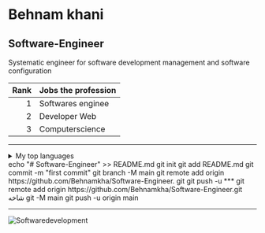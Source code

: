 # Behnam khani
## Software-Engineer
Systematic engineer for software development management and software configuration 

| Rank | Jobs the profession|
|-----:|--------------------|
|     1| Softwares enginee  |
|     2| Developer Web      |
|     3| Computerscience    |
***
<details>
<summary>My top languages</summary>

| Rank | Languages |
|-----:|-----------|
|     1| Javascript|
|     2| Python    |
|     3| SQL       |
|     4| Html      |
</details>
echo "# Software-Engineer" >> README.md 
git init 
git add README.md 
git commit -m "first commit" 
git branch -M main 
git remote add origin https://github.com/Behnamkha/Software-Engineer. git
 git push -u 
***
git remote add origin https://github.com/Behnamkha/Software-Engineer.git
 شاخه git -M main 
git push -u origin main

***

![Softwaredevelopment](https://user-images.githubusercontent.com/94729188/212581892-af7354ad-5c2b-4e79-b37c-d817457383a5.jpg) 
